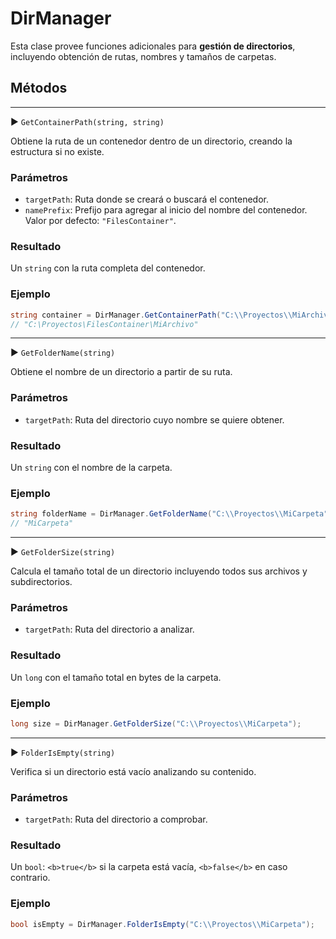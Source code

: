 # DirManager

Esta clase provee funciones adicionales para **gestión de directorios**, incluyendo obtención de rutas, nombres y tamaños de carpetas.

## Métodos

---

▶ `GetContainerPath(string, string)`

Obtiene la ruta de un contenedor dentro de un directorio, creando la estructura si no existe.

### Parámetros

* `targetPath`: Ruta donde se creará o buscará el contenedor.
* `namePrefix`: Prefijo para agregar al inicio del nombre del contenedor. Valor por defecto: `"FilesContainer"`.

### Resultado

Un `string` con la ruta completa del contenedor.

### Ejemplo

```csharp
string container = DirManager.GetContainerPath("C:\\Proyectos\\MiArchivo.txt");
// "C:\Proyectos\FilesContainer\MiArchivo"
```

---

▶ `GetFolderName(string)`

Obtiene el nombre de un directorio a partir de su ruta.

### Parámetros

* `targetPath`: Ruta del directorio cuyo nombre se quiere obtener.

### Resultado

Un `string` con el nombre de la carpeta.

### Ejemplo

```csharp
string folderName = DirManager.GetFolderName("C:\\Proyectos\\MiCarpeta");
// "MiCarpeta"
```

---

▶ `GetFolderSize(string)`

Calcula el tamaño total de un directorio incluyendo todos sus archivos y subdirectorios.

### Parámetros

* `targetPath`: Ruta del directorio a analizar.

### Resultado

Un `long` con el tamaño total en bytes de la carpeta.

### Ejemplo

```csharp
long size = DirManager.GetFolderSize("C:\\Proyectos\\MiCarpeta");
```

---

▶ `FolderIsEmpty(string)`

Verifica si un directorio está vacío analizando su contenido.

### Parámetros

* `targetPath`: Ruta del directorio a comprobar.

### Resultado

Un `bool`: `<b>true</b>` si la carpeta está vacía, `<b>false</b>` en caso contrario.

### Ejemplo

```csharp
bool isEmpty = DirManager.FolderIsEmpty("C:\\Proyectos\\MiCarpeta");
```
